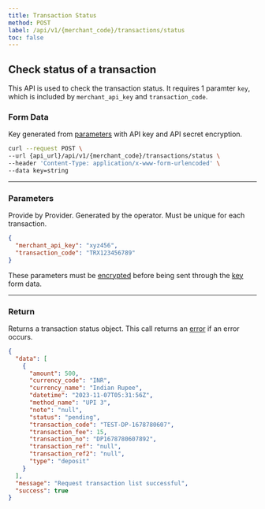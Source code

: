 ```yaml
---
title: Transaction Status
method: POST
label: /api/v1/{merchant_code}/transactions/status
toc: false
---
```


<x-row>
<x-col class="lg:max-w-md">

## Check status of a transaction

This API is used to check the transaction status. It requires 1 paramter `key`, which is included by
`merchant_api_key` and `transaction_code`.

### Form Data

<x-properties>
  <x-property name="key" type="string" required>
  
  Key generated from [parameters](#parameters) with API key and API secret encryption.
  </x-property>
</x-properties>

</x-col>
<x-col sticky>

```bash title="cURL"
curl --request POST \
--url {api_url}/api/v1/{merchant_code}/transactions/status \
--header 'Content-Type: application/x-www-form-urlencoded' \
--data key=string
```

</x-col>
</x-row>

---

<x-row>
<x-col class="lg:max-w-md">

### Parameters

<x-properties>
    <x-property name="merchant_api_key" type="string" required>
        Provide by Provider.
    </x-property>
    <x-property name="transaction_code" type="number" required>
        Generated by the operator. Must be unique for each transaction.
    </x-property>
</x-properties>

</x-col>
<x-col sticky>

```json title="Parameters object"
{
  "merchant_api_key": "xyz456",
  "transaction_code": "TRX123456789"
}
```
These parameters must be [encrypted](/api/authentication) before being sent through the [key](#query-parameters) form data.

</x-col>
</x-row>

---

<x-row>
<x-col class="lg:max-w-md">

### Return

Returns a transaction status object. This call returns an [error](/api/errors) if an error occurs.

</x-col>
<x-col sticky>

```json title="Response"
{
  "data": [
    {
      "amount": 500,
      "currency_code": "INR",
      "currency_name": "Indian Rupee",
      "datetime": "2023-11-07T05:31:56Z",
      "method_name": "UPI 3",
      "note": "null",
      "status": "pending",
      "transaction_code": "TEST-DP-1678780607",
      "transaction_fee": 15,
      "transaction_no": "DP1678780607892",
      "transaction_ref": "null",
      "transaction_ref2": "null",
      "type": "deposit"
    }
  ],
  "message": "Request transaction list successful",
  "success": true
}
```

</x-col>
</x-row>